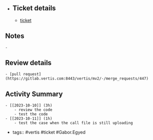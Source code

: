 - ## Ticket details
	- [ticket](https://gitlab.vertis.com:8443/vertis/mv2/-/issues/7014)
## Notes
	-
## Review details
	- [pull request](https://gitlab.vertis.com:8443/vertis/mv2/-/merge_requests/447)
## Activity Summary
	- [[2023-10-10]] (3h)
		- review the code
		- test the code
	- [[2023-10-11]] (1h)
		- test the case when the call file is still uploading
- tags:: #vertis #ticket #Gabor.Egyed